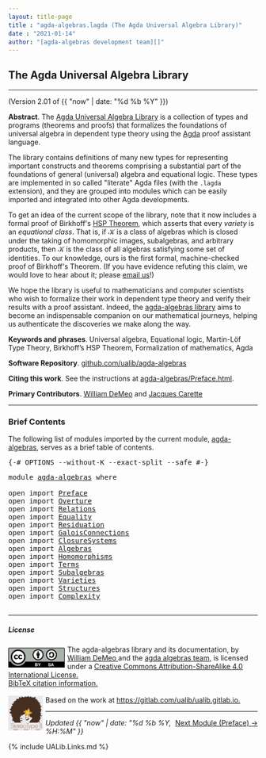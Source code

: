```yaml
---
layout: title-page
title : "agda-algebras.lagda (The Agda Universal Algebra Library)"
date : "2021-01-14"
author: "[agda-algebras development team][]"
---
```


<!--

LICENSE:

The software in this file is subject to the GNU General Public License v3.0.

See the LICENSE file at https://gitlhub.com/ualib/agda-universal-algebra/-/blob/master/LICENSE

The text other than software is copyright of the author. It can be
used for scholarly purposes subject to the usual academic conventions
of citation.

* The *.lagda files are not meant to be read by people, but rather to be
  type-checked by the Agda proof assistant and to automatically generate html files
  (which are meant to be read by people).

* This is done with the generate-html file to generate markdown and html files from the
  literate Agda (.lagda) files, and then using jekyll to convert markdown into html.

-->

## The Agda Universal Algebra Library

---------------------------------------------------------------------------------

(Version 2.01 of {{ "now" | date: "%d %b %Y" }})

**Abstract**. The [Agda Universal Algebra Library](https://ualib.github.io/agda-algebras) is a collection of types and programs (theorems and proofs) that formalizes the foundations of universal algebra in dependent type theory using the [Agda](https://wiki.portal.chalmers.se/agda/pmwiki.php) proof assistant language.

The library contains definitions of many new types for representing important constructs and theorems comprising a substantial part of the foundations of general (universal) algebra and equational logic. These types are implemented in so called "literate" Agda files (with the `.lagda` extension), and they are grouped into modules which can be easily imported and integrated into other Agda developments.

To get an idea of the current scope of the library, note that it now includes a formal proof of Birkhoff's [HSP Theorem](https://en.wikipedia.org/wiki/Variety_(universal_algebra)#Birkhoff's_theorem), which asserts that every *variety* is an *equational class*.  That is, if 𝒦 is a class of algebras which is closed under the taking of homomorphic images, subalgebras, and arbitrary products, then 𝒦 is the class of all algebras satisfying some set of identities. To our knowledge, ours is the first formal, machine-checked proof of Birkhoff's Theorem. (If you have evidence refuting this claim, we would love to hear about it; please [email us](mailto:williamdemeo@gmail.com)!)

We hope the library is useful to mathematicians and computer scientists who wish to formalize their work in dependent type theory and verify their results with a proof assistant. Indeed, the [agda-algebras library](https://github.com/ualib/agda-algebras) aims to become an indispensable companion on our mathematical journeys, helping us authenticate the discoveries we make along the way.

**Keywords and phrases**. Universal algebra, Equational logic, Martin-Löf Type Theory, Birkhoff’s HSP Theorem, Formalization of mathematics, Agda

**Software Repository**. [github.com/ualib/agda-algebras](https://gitub.com/ualib/agda-algebras)

**Citing this work**. See the instructions at [agda-algebras/Preface.html](https://ualib.github.io/agda-algebras/Preface.html#how-to-cite-the-agda-algebras-library).

**Primary Contributors**. [William DeMeo](https://williamdemeo.gitlab.io) and [Jacques Carette](http://www.cas.mcmaster.ca/~carette/)

--------------------------------

### Brief Contents

The following list of modules imported by the current module, [agda-algebras](https://ualib.github.io/agda-algebras/agda-algebras.html), serves as a brief table of contents.

<pre class="Agda">
<a id="3646" class="Symbol">{-#</a> <a id="3650" class="Keyword">OPTIONS</a> <a id="3658" class="Pragma">--without-K</a> <a id="3670" class="Pragma">--exact-split</a> <a id="3684" class="Pragma">--safe</a> <a id="3691" class="Symbol">#-}</a>
</pre>
<pre class="Agda">
<a id="3719" class="Keyword">module</a> <a id="3726" href="agda-algebras.html" class="Module">agda-algebras</a> <a id="3740" class="Keyword">where</a>

<a id="3747" class="Keyword">open</a> <a id="3752" class="Keyword">import</a> <a id="3759" href="Preface.html" class="Module">Preface</a>
<a id="3767" class="Keyword">open</a> <a id="3772" class="Keyword">import</a> <a id="3779" href="Overture.html" class="Module">Overture</a>
<a id="3788" class="Keyword">open</a> <a id="3793" class="Keyword">import</a> <a id="3800" href="Relations.html" class="Module">Relations</a>
<a id="3810" class="Keyword">open</a> <a id="3815" class="Keyword">import</a> <a id="3822" href="Equality.html" class="Module">Equality</a>
<a id="3831" class="Keyword">open</a> <a id="3836" class="Keyword">import</a> <a id="3843" href="Residuation.html" class="Module">Residuation</a>
<a id="3855" class="Keyword">open</a> <a id="3860" class="Keyword">import</a> <a id="3867" href="GaloisConnections.html" class="Module">GaloisConnections</a>
<a id="3885" class="Keyword">open</a> <a id="3890" class="Keyword">import</a> <a id="3897" href="ClosureSystems.html" class="Module">ClosureSystems</a>
<a id="3912" class="Keyword">open</a> <a id="3917" class="Keyword">import</a> <a id="3924" href="Algebras.html" class="Module">Algebras</a>
<a id="3933" class="Keyword">open</a> <a id="3938" class="Keyword">import</a> <a id="3945" href="Homomorphisms.html" class="Module">Homomorphisms</a>
<a id="3959" class="Keyword">open</a> <a id="3964" class="Keyword">import</a> <a id="3971" href="Terms.html" class="Module">Terms</a>
<a id="3977" class="Keyword">open</a> <a id="3982" class="Keyword">import</a> <a id="3989" href="Subalgebras.html" class="Module">Subalgebras</a>
<a id="4001" class="Keyword">open</a> <a id="4006" class="Keyword">import</a> <a id="4013" href="Varieties.html" class="Module">Varieties</a>
<a id="4023" class="Keyword">open</a> <a id="4028" class="Keyword">import</a> <a id="4035" href="Structures.html" class="Module">Structures</a>
<a id="4046" class="Keyword">open</a> <a id="4051" class="Keyword">import</a> <a id="4058" href="Complexity.html" class="Module">Complexity</a>

</pre>

------------------------------

##### <a id="license">License</a>

<a rel="license" href="http://creativecommons.org/licenses/by-sa/4.0/">
  <img alt="Creative Commons License" style="border-width:0; float: left; padding:5px 5px 0px 0px" height='40' src="css/by-sa.svg" />
  <!-- <img alt="Creative Commons License" style="border-width:0; float: left; padding:5px 5px 0px 0px" height='40' src="https://i.creativecommons.org/l/by-sa/4.0/88x31.png" /> -->
</a>
<span xmlns:dct="http://purl.org/dc/terms/" property="dct:title">
  The agda-algebras library and its documentation,
</span> by
<a xmlns:cc="http://creativecommons.org/ns#" href="https://williamdemeo.gitlab.io/" property="cc:attributionName" rel="cc:attributionURL">
  William DeMeo
  </a> and the <a href="https://ualib.github.io/agda-algebras/Preface.html#the-agda-algebras-development-team">agda algebras team</a>,
is licensed under a
<a rel="license" href="http://creativecommons.org/licenses/by-sa/4.0/">
  Creative Commons Attribution-ShareAlike 4.0 International License.
</a>
<br />
<a href="https://ualib.github.io/agda-algebras/Preface.html#how-to-cite-the-agda-algebras-library">BibTeX citation information.</a>
<br />
<br />
<a href="https://stereotypeb.gitlab.io"><img alt="stereotypeb" style="border-width:0; float: left; padding:0px 5px 0px 0px;" width='70' src="css/stereotypeb-avatar.png" /></a>
Based on the work at
<a xmlns:dct="http://purl.org/dc/terms/" href="https://gitlab.com/ualib/ualib.gitlab.io" rel="dct:source">
  https://gitlab.com/ualib/ualib.gitlab.io.
</a>

<p></p>

---------------------------------

<span style="float:right;">[Next Module (Preface) →](Preface.html)</span>


<div class="container">
<p>
<i>Updated {{ "now" | date: "%d %b %Y, %H:%M" }}</i>
</p>
</div>


{% include UALib.Links.md %}

